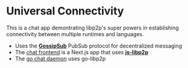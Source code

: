 # Universal Connectivity

This is a chat app demontrating libp2p's super powers in establishing connectivity between multiple runtimes and languages.

- Uses the [**GossipSub**](https://docs.libp2p.io/concepts/pubsub/overview/) PubSub protocol for decentralized messaging
- The [chat frontend](./packages/frontend) is a Next.js app that uses [**js-libp2p**](https://github.com/libp2p/js-libp2p)
- The [go chat daemon](./go-peer) uses go-libp2p
